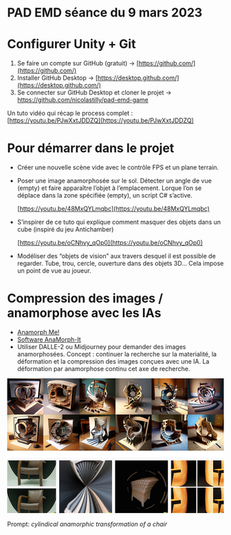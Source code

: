 # PAD EMD séance du 9 mars 2023

# Configurer Unity + Git

1. Se faire un compte sur GitHub (gratuit) → [https://github.com/](https://github.com/)
2. Installer GitHub Desktop → [https://desktop.github.com/](https://desktop.github.com/)
3. Se connecter sur GitHub Desktop et cloner le projet → https://github.com/nicolastilly/pad-emd-game

Un tuto vidéo qui récap le process complet : [https://youtu.be/PJwXxtJDDZQ](https://youtu.be/PJwXxtJDDZQ)

# Pour démarrer dans le projet

- Créer une nouvelle scène vide avec le contrôle FPS et un plane terrain.

- Poser une image anamorphosée sur le sol. Détecter un angle de vue (empty) et faire apparaître l’objet à l’emplacement. Lorque l’on se déplace dans la zone spécifiée (empty), un script C# s’active.

    [https://youtu.be/48MxQYLmqbc](https://youtu.be/48MxQYLmqbc)

- S’inspirer de ce tuto qui explique comment masquer des objets dans un cube (inspiré du jeu Antichamber)

    [https://youtu.be/oCNhvy_qOp0](https://youtu.be/oCNhvy_qOp0)

- Modéliser des “objets de vision” aux travers desquel il est possible de regarder. Tube, trou, cercle, ouverture dans des objets 3D… Cela impose un point de vue au joueur.

# Compression des images / anamorphose avec les IAs

- [Anamorph Me!](https://www.anamorphosis.com/software.html)
- [Software AnaMorph-It](https://www.anamorphosen.ch/en/software/)
- Utiliser DALLE-2 ou Midjourney pour demander des images anamorphosées. Concept : continuer la recherche sur la materialité, la déformation et la compression des images conçues avec une IA. La déformation par anamorphose continu cet axe de recherche.

![](exemples-prompts.png)

Prompt: *cylindical anamorphic transformation of a chair*